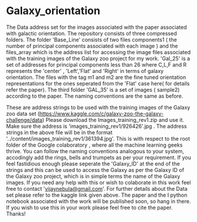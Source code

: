 # Galaxy_orientation
The Data address set for the images associated with the paper associated with galactic orientation. The repository consists of three compressed folders. The folder 'Base_Line' consists of two files components1 ( the number of principal components associated with each image ) and the files_array which is the address list for accessing the image files associated with the training images of the Galaxy zoo project for my work. 'Gal_25' is a set of addresses for principal components less than 26 where C,L,F and R represents the 'center' , 'Left','Flat' and 'Right' in terms of galaxy orientation. The files with the tag m1 and m2 are the fine tuned orientation representations for the ones seperated from the 'Flat' case here( for details refer the paper). The third folder 'GAL_35' is a set of images ( sample2) according to the paper. The naming conventions are the same as before.

These are address strings to be used with the training images of the Galaxy zoo data set (https://www.kaggle.com/c/galaxy-zoo-the-galaxy-challenge/data) Please download the Images_training_rev1.zip and use it. Make sure the address is 'images_training_rev1/926426'.jpg . The address strings in the above file will be in the format '../content/images_training_rev1/361394.jpg'. This is with respect to the root folder of the Google colaboratory , where all the machine learning geeks thrive. You can follow the naming conventions analogous to your system, accodingly add the rings, bells and trumpets as per your requirement. If you feel fastidious enough please seperate the 'Galaxy_ID' at the end of the strings and this can be used to access the Galaxy as per the Galaxy ID of the Galaxy zoo project, which is in simple terms the name of the Galaxy images. If you need any help with this or wish to colaborate in this work feel free to contact 'vijaynebula@gmail.com'. For further details about the Data set please refer to the kaggle link given above. The paper and the I python notebook associated with the work will be published soon, so hang in there. If you wish to use this in your work please feel free to cite the paper.  Thanks! 

